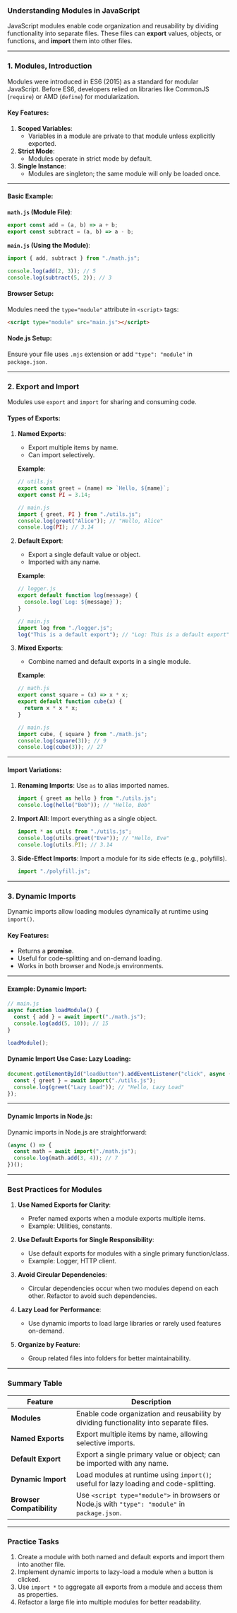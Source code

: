### **Understanding Modules in JavaScript**

JavaScript modules enable code organization and reusability by dividing functionality into separate files. These files can **export** values, objects, or functions, and **import** them into other files.

---

### **1. Modules, Introduction**

Modules were introduced in ES6 (2015) as a standard for modular JavaScript. Before ES6, developers relied on libraries like CommonJS (`require`) or AMD (`define`) for modularization.

#### **Key Features**:

1. **Scoped Variables**:
   - Variables in a module are private to that module unless explicitly exported.
2. **Strict Mode**:
   - Modules operate in strict mode by default.
3. **Single Instance**:
   - Modules are singleton; the same module will only be loaded once.

---

#### **Basic Example**:

**`math.js` (Module File)**:

```javascript
export const add = (a, b) => a + b;
export const subtract = (a, b) => a - b;
```

**`main.js` (Using the Module)**:

```javascript
import { add, subtract } from "./math.js";

console.log(add(2, 3)); // 5
console.log(subtract(5, 2)); // 3
```

#### **Browser Setup**:

Modules need the `type="module"` attribute in `<script>` tags:

```html
<script type="module" src="main.js"></script>
```

#### **Node.js Setup**:

Ensure your file uses `.mjs` extension or add `"type": "module"` in `package.json`.

---

### **2. Export and Import**

Modules use `export` and `import` for sharing and consuming code.

#### **Types of Exports**:

1. **Named Exports**:

   - Export multiple items by name.
   - Can import selectively.

   **Example**:

   ```javascript
   // utils.js
   export const greet = (name) => `Hello, ${name}`;
   export const PI = 3.14;

   // main.js
   import { greet, PI } from "./utils.js";
   console.log(greet("Alice")); // "Hello, Alice"
   console.log(PI); // 3.14
   ```

2. **Default Export**:

   - Export a single default value or object.
   - Imported with any name.

   **Example**:

   ```javascript
   // logger.js
   export default function log(message) {
     console.log(`Log: ${message}`);
   }

   // main.js
   import log from "./logger.js";
   log("This is a default export"); // "Log: This is a default export"
   ```

3. **Mixed Exports**:

   - Combine named and default exports in a single module.

   **Example**:

   ```javascript
   // math.js
   export const square = (x) => x * x;
   export default function cube(x) {
     return x * x * x;
   }

   // main.js
   import cube, { square } from "./math.js";
   console.log(square(3)); // 9
   console.log(cube(3)); // 27
   ```

---

#### **Import Variations**:

1. **Renaming Imports**:
   Use `as` to alias imported names.

   ```javascript
   import { greet as hello } from "./utils.js";
   console.log(hello("Bob")); // "Hello, Bob"
   ```

2. **Import All**:
   Import everything as a single object.

   ```javascript
   import * as utils from "./utils.js";
   console.log(utils.greet("Eve")); // "Hello, Eve"
   console.log(utils.PI); // 3.14
   ```

3. **Side-Effect Imports**:
   Import a module for its side effects (e.g., polyfills).
   ```javascript
   import "./polyfill.js";
   ```

---

### **3. Dynamic Imports**

Dynamic imports allow loading modules dynamically at runtime using `import()`.

#### **Key Features**:

- Returns a **promise**.
- Useful for code-splitting and on-demand loading.
- Works in both browser and Node.js environments.

---

#### **Example: Dynamic Import**:

```javascript
// main.js
async function loadModule() {
  const { add } = await import("./math.js");
  console.log(add(5, 10)); // 15
}

loadModule();
```

#### **Dynamic Import Use Case: Lazy Loading**:

```javascript
document.getElementById("loadButton").addEventListener("click", async () => {
  const { greet } = await import("./utils.js");
  console.log(greet("Lazy Load")); // "Hello, Lazy Load"
});
```

---

#### **Dynamic Imports in Node.js**:

Dynamic imports in Node.js are straightforward:

```javascript
(async () => {
  const math = await import("./math.js");
  console.log(math.add(3, 4)); // 7
})();
```

---

### **Best Practices for Modules**

1. **Use Named Exports for Clarity**:

   - Prefer named exports when a module exports multiple items.
   - Example: Utilities, constants.

2. **Use Default Exports for Single Responsibility**:

   - Use default exports for modules with a single primary function/class.
   - Example: Logger, HTTP client.

3. **Avoid Circular Dependencies**:

   - Circular dependencies occur when two modules depend on each other. Refactor to avoid such dependencies.

4. **Lazy Load for Performance**:

   - Use dynamic imports to load large libraries or rarely used features on-demand.

5. **Organize by Feature**:
   - Group related files into folders for better maintainability.

---

### **Summary Table**

| **Feature**               | **Description**                                                                                |
| ------------------------- | ---------------------------------------------------------------------------------------------- |
| **Modules**               | Enable code organization and reusability by dividing functionality into separate files.        |
| **Named Exports**         | Export multiple items by name, allowing selective imports.                                     |
| **Default Export**        | Export a single primary value or object; can be imported with any name.                        |
| **Dynamic Import**        | Load modules at runtime using `import()`; useful for lazy loading and code-splitting.          |
| **Browser Compatibility** | Use `<script type="module">` in browsers or Node.js with `"type": "module"` in `package.json`. |

---

### **Practice Tasks**

1. Create a module with both named and default exports and import them into another file.
2. Implement dynamic imports to lazy-load a module when a button is clicked.
3. Use `import *` to aggregate all exports from a module and access them as properties.
4. Refactor a large file into multiple modules for better readability.
